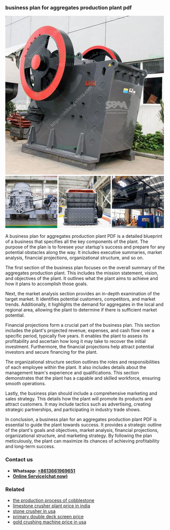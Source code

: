 <h3>business plan for aggregates production plant pdf</h3><img src='1708309220.jpg' alt=''><p>A business plan for aggregates production plant PDF is a detailed blueprint of a business that specifies all the key components of the plant. The purpose of the plan is to foresee your startup's success and prepare for any potential obstacles along the way. It includes executive summaries, market analysis, financial projections, organizational structure, and so on.</p><p>The first section of the business plan focuses on the overall summary of the aggregates production plant. This includes the mission statement, vision, and objectives of the plant. It outlines what the plant aims to achieve and how it plans to accomplish those goals.</p><p>Next, the market analysis section provides an in-depth examination of the target market. It identifies potential customers, competitors, and market trends. Additionally, it highlights the demand for aggregates in the local and regional area, allowing the plant to determine if there is sufficient market potential.</p><p>Financial projections form a crucial part of the business plan. This section includes the plant's projected revenue, expenses, and cash flow over a specific period, typically five years. It enables the plant to assess its profitability and ascertain how long it may take to recover the initial investment. Furthermore, the financial projections help attract potential investors and secure financing for the plant.</p><p>The organizational structure section outlines the roles and responsibilities of each employee within the plant. It also includes details about the management team's experience and qualifications. This section demonstrates that the plant has a capable and skilled workforce, ensuring smooth operations.</p><p>Lastly, the business plan should include a comprehensive marketing and sales strategy. This details how the plant will promote its products and attract customers. It may include tactics such as advertising, creating strategic partnerships, and participating in industry trade shows.</p><p>In conclusion, a business plan for an aggregates production plant PDF is essential to guide the plant towards success. It provides a strategic outline of the plant's goals and objectives, market analysis, financial projections, organizational structure, and marketing strategy. By following the plan meticulously, the plant can maximize its chances of achieving profitability and long-term success.</p><h3>Contact us</h3><ul><li><strong>Whatsapp:&nbsp;<a href="https://wa.me/8613661969651">+8613661969651</a></strong></li><li><a href="https://swt.shibang-china.com/?git&amp;zhl&amp;business plan for aggregates production plant pdf"><strong>Online Service(chat now)</strong></a></li></ul><h3>Related</h3><ul><li><a href='the production process of cobblestone.md'>the production process of cobblestone</a></li><li><a href='limestone crusher plant price in india.md'>limestone crusher plant price in india</a></li><li><a href='stone crusher in usa.md'>stone crusher in usa</a></li><li><a href='primary double deck screen price.md'>primary double deck screen price</a></li><li><a href='gold crushing machine price in usa.md'>gold crushing machine price in usa</a></li></ul>